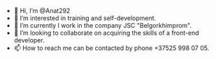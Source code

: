 - 👋 Hi, I’m @Anat292
- 👀 I’m interested in training and self-development.
- 🌱 I’m currently I work in the company JSC "Belgorkhimprom".
- 💞️ I’m looking to collaborate on acquiring the skills of a front-end developer.
- 📫 How to reach me can be contacted by phone +37525 998 07 05.

<!---
Anat292/Anat292 is a ✨ special ✨ repository because its `README.md` (this file) appears on your GitHub profile.
You can click the Preview link to take a look at your changes.
--->
